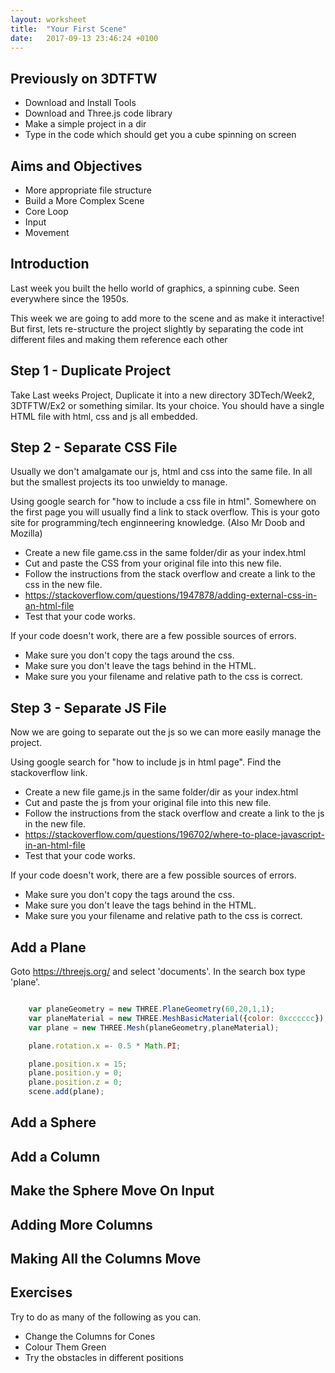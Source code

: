 ```yaml
---
layout: worksheet
title:  "Your First Scene"
date:   2017-09-13 23:46:24 +0100
---
```


## Previously on 3DTFTW
- Download and Install Tools
- Download and Three.js code library
- Make a simple project in a dir
- Type in the code which should get you a cube spinning on screen

## Aims and Objectives
- More appropriate file structure
- Build a More Complex Scene
- Core Loop
- Input
- Movement

## Introduction

Last week you built the hello world of graphics, a spinning cube. Seen everywhere since the 1950s.

This week we are going to add more to the scene and as make it interactive! But first, lets re-structure the project slightly by separating the code int different files and making them reference each other

## Step 1 - Duplicate Project

Take Last weeks Project, Duplicate it into a new directory 3DTech/Week2, 3DTFTW/Ex2 or something similar. Its your choice. You should have a single HTML file with html, css and js all embedded.

## Step 2 - Separate CSS File

Usually we don't amalgamate our js, html and css into the same file. In all but the smallest projects its too unwieldy to manage.

Using google search for "how to include a css file in html". Somewhere on the first page you will usually find a link to stack overflow. This is your goto site for programming/tech enginneering knowledge. (Also Mr Doob and Mozilla)

- Create a new file game.css in the same folder/dir as your index.html
- Cut and paste the CSS from your original file into this new file.
- Follow the instructions from the stack overflow and create a link to the css in the new file.
- https://stackoverflow.com/questions/1947878/adding-external-css-in-an-html-file
- Test that your code works.

If your code doesn't work, there are a few possible sources of errors.

- Make sure you don't copy the <script></script> tags around the css.
- Make sure you don't leave the <script></script> tags behind in the HTML.
- Make sure you your filename and relative path to the css is correct.

## Step 3 - Separate JS File

Now we are going to separate out the js so we can more easily manage the project.

Using google search for "how to include js in html page". Find the stackoverflow link.

- Create a new file game.js in the same folder/dir as your index.html
- Cut and paste the js from your original file into this new file.
- Follow the instructions from the stack overflow and create a link to the js in the new file.
- https://stackoverflow.com/questions/196702/where-to-place-javascript-in-an-html-file
- Test that your code works.

If your code doesn't work, there are a few possible sources of errors.

- Make sure you don't copy the <script></script> tags around the css.
- Make sure you don't leave the <script></script> tags behind in the HTML.
- Make sure you your filename and relative path to the css is correct.


## Add a Plane

Goto https://threejs.org/ and select 'documents'. In the search box type 'plane'.

~~~ javascript

    var planeGeometry = new THREE.PlaneGeometry(60,20,1,1);
    var planeMaterial = new THREE.MeshBasicMaterial({color: 0xcccccc});
    var plane = new THREE.Mesh(planeGeometry,planeMaterial);

    plane.rotation.x =- 0.5 * Math.PI;

    plane.position.x = 15;
    plane.position.y = 0;
    plane.position.z = 0;
    scene.add(plane);

~~~


## Add a Sphere

## Add a Column

## Make the Sphere Move On Input




## Adding More Columns

## Making All the Columns Move

## Exercises

Try to do as many of the following as you can.
- Change the Columns for Cones
- Colour Them Green
- Try the obstacles in different positions
